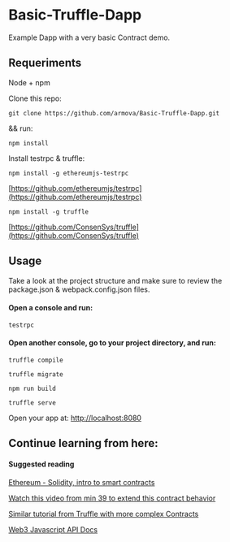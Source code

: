 # Basic-Truffle-Dapp
Example Dapp with a very basic Contract demo. 

## Requeriments

Node + npm

Clone this repo:

`git clone https://github.com/armova/Basic-Truffle-Dapp.git`

&& run:

`npm install`

Install testrpc & truffle:

`npm install -g ethereumjs-testrpc`

[https://github.com/ethereumjs/testrpc](https://github.com/ethereumjs/testrpc)

`npm install -g truffle`

[https://github.com/ConsenSys/truffle](https://github.com/ConsenSys/truffle)

## Usage
Take a look at the project structure and make sure to review the package.json & webpack.config.json files.

#### Open a console and run:

`testrpc`

#### Open another console, go to your project directory, and run:

`truffle compile`

`truffle migrate`

`npm run build`

`truffle serve`

Open your app at:
[http://localhost:8080](http://localhost:8080)

## Continue learning from here:

#### Suggested reading
[Ethereum - Solidity, intro to smart contracts](https://solidity.readthedocs.io/en/develop/introduction-to-smart-contracts.html)

[Watch this video from min 39 to extend this contract behavior](https://youtu.be/8jI1TuEaTro?t=39m15s)

[Similar tutorial from Truffle with more complex Contracts](http://truffleframework.com/tutorials/building-testing-frontend-app-truffle-3)

[Web3 Javascript API Docs](https://github.com/ethereum/wiki/wiki/JavaScript-API)











